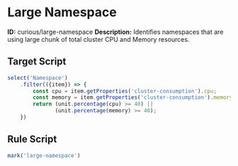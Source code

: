 # Large Namespace
**ID:** curious/large-namespace
**Description:** Identifies namespaces that are using large chunk of total cluster CPU and Memory resources.

## Target Script
```js
select('Namespace')
    .filter(({item}) => {
        const cpu = item.getProperties('cluster-consumption').cpu;
        const memory = item.getProperties('cluster-consumption').memory;
        return (unit.percentage(cpu) >= 40) ||
               (unit.percentage(memory) >= 40);
    })
```
## Rule Script
```js
mark('large-namespace')

```
